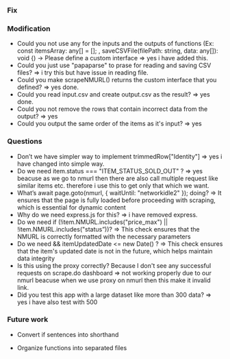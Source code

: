 ### Fix

### Modification

- Could you not use any for the inputs and the outputs of functions (Ex: const itemsArray: any[] = []; , saveCSVFile(filePath: string, data: any[]): void {) -> Please define a custom interface
=> yes i have added this.
- Could you just use "papaparse" to prase for reading and saving CSV files?
=> i try this but have issue in reading file.
- Could you make scrapeNMURL() returns the custom interface that you defined?
=> yes done.
- Could you read input.csv and create output.csv as the result?
=> yes done.
- Could you not remove the rows that contain incorrect data from the output?
=> yes
- Could you output the same order of the items as it's input?
=> yes

### Questions

- Don’t we have simpler way to implement trimmedRow["Identity"]
=> yes i have changed into simple way.
- Do we need item.status === "ITEM_STATUS_SOLD_OUT" ?
=> yes beacuse as we go to nmurl then there are also call multiple request like similar items etc. therefore i use this to get only that which we want.
- What’s await page.goto(nmurl, { waitUntil: "networkidle2" }); doing?
=> It ensures that the page is fully loaded before proceeding with scraping, which is essential for dynamic content
- Why do we need express.js for this?
=> i have removed express.
- Do we need if (!item.NMURL.includes("price_max") || !item.NMURL.includes("status”))?
=> This check ensures that the NMURL is correctly formatted with the necessary parameters
- Do we need && itemUpdatedDate <= new Date() ?
=> This check ensures that the item's updated date is not in the future, which helps maintain data integrity
- Is this using the proxy correctly? Because I don't see any successful requests on scrape.do dashboard
=> not working properly due to our nmurl beacuse when we use proxy on nmurl then this make it invalid link.
- Did you test this app with a large dataset like more than 300 data?
=> yes i have also test with 500

### Future work

- Convert if sentences into shorthand

- Organize functions into separated files
